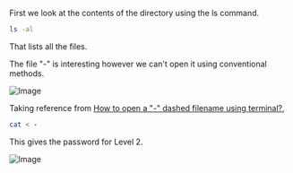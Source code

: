 First we look at the contents of the directory using the ls command.

```bash 
ls -al
```
That lists all the files. 

The file "-" is interesting however we can't open it using conventional methods.

![Image](https://github.com/user-attachments/assets/22edad62-2fce-4375-a013-6d710938f0ed)

Taking reference from [How to open a "-" dashed filename using terminal?](https://stackoverflow.com/questions/42187323/how-to-open-a-dashed-filename-using-terminal),

```bash
cat < - 
```
This gives the password for Level 2.

![Image](https://github.com/user-attachments/assets/1773a286-ea23-4072-9fac-a5ab9fe4cc36)
